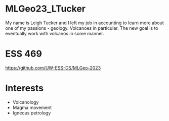 # MLGeo23_LTucker
My name is Leigh Tucker and I left my job in accounting to learn more about one of my passions - geology. Volcanoes in particular.  The new goal is to eventually work with volcanos in some manner.
# ESS 469
https://github.com/UW-ESS-DS/MLGeo-2023
# Interests
 - Volcanology
 - Magma movement
 - Igneous petrology
